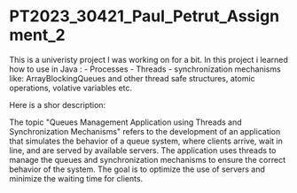 # PT2023_30421_Paul_Petrut_Assignment_2

This is a univeristy project I was working on for a bit.
In this project i learned how to use in Java :
                          - Processes
                          - Threads
                          - synchronization mechanisms like: ArrayBlockingQueues and other thread safe structures, atomic operations, volative variables etc. 
                          
Here is a shor description:
  
  The topic "Queues Management Application using Threads and Synchronization Mechanisms" refers to the development of an application that simulates the behavior of a queue system, 
where clients arrive, wait in line, and are served by available servers. The application uses threads to manage the queues and synchronization mechanisms to ensure the correct behavior of the system.
The goal is to optimize the use of servers and minimize the waiting time for clients.
